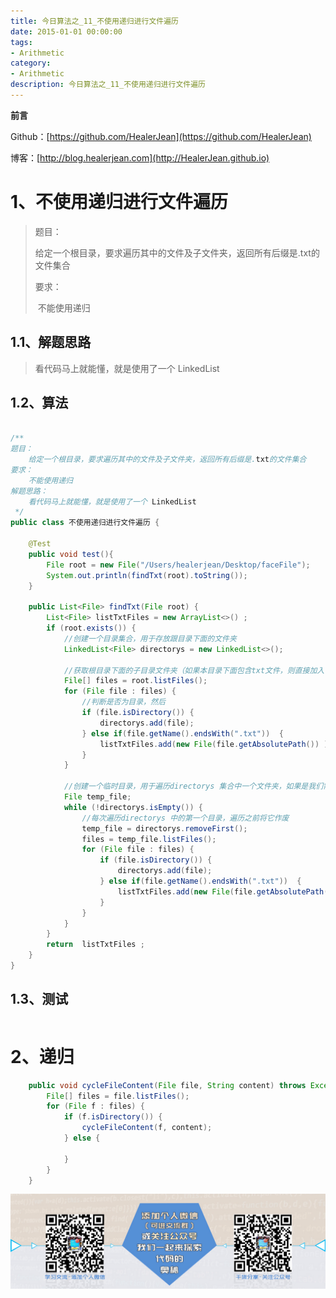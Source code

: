 ```yaml
---
title: 今日算法之_11_不使用递归进行文件遍历
date: 2015-01-01 00:00:00
tags: 
- Arithmetic
category: 
- Arithmetic
description: 今日算法之_11_不使用递归进行文件遍历
---
```


**前言**     

 Github：[https://github.com/HealerJean](https://github.com/HealerJean)         

 博客：[http://blog.healerjean.com](http://HealerJean.github.io)          



# 1、不使用递归进行文件遍历
> 题目：    
>
> ​    给定一个根目录，要求遍历其中的文件及子文件夹，返回所有后缀是.txt的文件集合    
>
> 要求：   
>
> ​    不能使用递归



## 1.1、解题思路 

> 看代码马上就能懂，就是使用了一个 LinkedList



## 1.2、算法

```java

/**
题目：
    给定一个根目录，要求遍历其中的文件及子文件夹，返回所有后缀是.txt的文件集合
要求：
    不能使用递归
解题思路：
    看代码马上就能懂，就是使用了一个 LinkedList
 */
public class 不使用递归进行文件遍历 {

    @Test
    public void test(){
        File root = new File("/Users/healerjean/Desktop/faceFile");
        System.out.println(findTxt(root).toString());
    }

    public List<File> findTxt(File root) {
        List<File> listTxtFiles = new ArrayList<>() ;
        if (root.exists()) {
            //创建一个目录集合，用于存放跟目录下面的文件夹
            LinkedList<File> directorys = new LinkedList<>();

            //获取根目录下面的子目录文件夹（如果本目录下面包含txt文件，则直接加入listTxtFiles集合中）
            File[] files = root.listFiles();
            for (File file : files) {
                //判断是否为目录，然后
                if (file.isDirectory()) {
                    directorys.add(file);
                } else if(file.getName().endsWith(".txt"))  {
                    listTxtFiles.add(new File(file.getAbsolutePath()) ) ;
                }
            }

            //创建一个临时目录，用于遍历directorys 集合中一个文件夹，如果是我们需要的txt文件，则直接加入集合中，如果该目录下包含子目录，则继续添加到directorys 集合中
            File temp_file;
            while (!directorys.isEmpty()) {
                //每次遍历directorys 中的第一个目录，遍历之前将它作废
                temp_file = directorys.removeFirst();
                files = temp_file.listFiles();
                for (File file : files) {
                    if (file.isDirectory()) {
                        directorys.add(file);
                    } else if(file.getName().endsWith(".txt"))  {
                        listTxtFiles.add(new File(file.getAbsolutePath()) ) ;
                    }
                }
            }
        }
        return  listTxtFiles ;
    }
}

```




## 1.3、测试 

```java

```



# 2、递归  

```java
    public void cycleFileContent(File file, String content) throws Exception {
        File[] files = file.listFiles();
        for (File f : files) {
            if (f.isDirectory()) {
                cycleFileContent(f, content);
            } else {
             
            }
        }
    }
```





![ContactAuthor](https://raw.githubusercontent.com/HealerJean/HealerJean.github.io/master/assets/img/artical_bottom.jpg)



<link rel="stylesheet" href="https://unpkg.com/gitalk/dist/gitalk.css">

<script src="https://unpkg.com/gitalk@latest/dist/gitalk.min.js"></script> 
<div id="gitalk-container"></div>    
 <script type="text/javascript">
    var gitalk = new Gitalk({
		clientID: `1d164cd85549874d0e3a`,
		clientSecret: `527c3d223d1e6608953e835b547061037d140355`,
		repo: `HealerJean.github.io`,
		owner: 'HealerJean',
		admin: ['HealerJean'],
		id: 'AAAAAAAAAAAAAAA',
    });
    gitalk.render('gitalk-container');
</script> 
